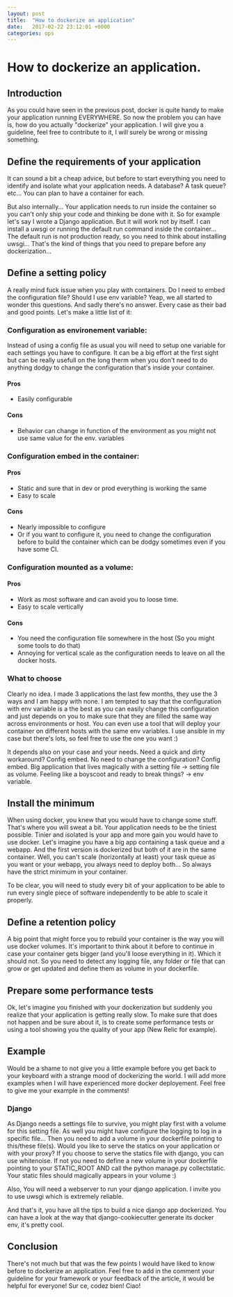 ```yaml
---
layout: post
title:  "How to dockerize an application"
date:   2017-02-22 23:12:01 +0000
categories: ops
---
```


# How to dockerize an application.

## Introduction

As you could have seen in the previous post, docker is quite handy to make your application running EVERYWHERE. So now the problem you can have is, how do you actually "dockerize" your application. I will give you a guideline, feel free to contribute to it, I will surely be wrong or missing something.

## Define the requirements of your application

It can sound a bit a cheap advice, but before to start everything you need to identify and isolate what your application needs. A database? A task queue? etc... You can plan to have a container for each.

But also internally... Your application needs to run inside the container so you can't only ship your code and thinking be done with it. So for example let's say I wrote a Django application. But it will work not by itself. I can install a uwsgi or running the default run command inside the container... The default run is not production ready, so you need to think about installing uwsgi... That's the kind of things that you need to prepare before any dockerization...

## Define a setting policy

A really mind fuck issue when you play with containers. Do I need to embed the configuration file? Should I use env variable? Yeap, we all started to wonder this questions. And sadly there's no answer. Every case as their bad and good points. Let's make a little list of it:

### Configuration as environement variable:

Instead of using a config file as usual you will need to setup one variable for each settings you have to configure. It can be a big effort at the first sight but can be really usefull on the long therm when you don't need to do anything dodgy to change the configuration that's inside your container.

#### Pros

* Easily configurable

#### Cons

* Behavior can change in function of the environment as you might not use same value for the env. variables

### Configuration embed in the container:

#### Pros

* Static and sure that in dev or prod everything is working the same
* Easy to scale

#### Cons

* Nearly impossible to configure
* Or if you want to configure it, you need to change the configuration before to build the container which can be dodgy sometimes even if you have some CI.

### Configuration mounted as a volume:

#### Pros
* Work as most software and can avoid you to loose time.
* Easy to scale vertically

#### Cons
* You need the configuration file somewhere in the host (So you might some tools to do that)
* Annoying for vertical scale as the configuration needs to leave on all the docker hosts.

### What to choose

Clearly no idea. I made 3 applications the last few months, they use the 3 ways and I am happy with none. I am tempted to say that the configuration with env variable is a the best as you can easily change this configuration and just depends on you to make sure that they are filled the same way across environments or host. You can even use a tool that will deploy your container on different hosts with the same env variables. I use ansible in my case but there's lots, so feel free to use the one you want :)

It depends also on your case and your needs. Need a quick and dirty workaround?  Config embed. No need to change the configuration? Config embed. Big application that lives magically with a setting file -> setting file as volume. Feeling like a boyscoot and ready to break things? -> env variable.

## Install the minimum

When using docker, you knew that you would have to change some stuff. That's where you will sweat a bit. Your application needs to be the tiniest possible. Tinier and isolated is your app and more gain you would have to use docker. Let's imagine you have a big app containing a task queue and a webapp. And the first version is dockerized but both of it are in the same container. Well, you can't scale (horizontally at least) your task queue as you want or your webapp, you always need to deploy both... So always have the strict minimum in your container.

To be clear, you will need to study every bit of your application to be able to run every single piece of software independently to be able to scale it properly.

## Define a retention policy

A big point that might force you to rebuild your container is the way you will use docker volumes. It's important to think about it before to continue in case your container gets bigger (and you'll loose everything in it). Which it should not. So you need to detect any logging file, any folder or file that can grow or get updated and define them as volume in your dockerfile.

## Prepare some performance tests

Ok, let's imagine you finished with your dockerization but suddenly you realize that your application is getting really slow. To make sure that does not happen and be sure about it, is to create some performance tests or using a tool showing you the quality of your app (New Relic for example).

## Example

Would be a shame to not give you a little example before you get back to your keyboard with a strange mood of dockerizing the world.
I will add more examples when I will have experienced more docker deployement. Feel free to give me your example in the comments!

### Django

As Django needs a settings file to survive, you might play first with a volume for this setting file. As well you might have configure the logging to log in a specific file... Then you need to add a volume in your dockerfile pointing to this/these file(s). Would you like to serve the statics on your application or with your proxy? If you choose to serve the statics file with django, you can use whitenoise. If not you need to define a new volume in your dockerfile pointing to your STATIC_ROOT AND call the python manage.py collectstatic. Your static files should magically appears in your volume :)

Also, You will need a webserver to run your django application. I invite you to use uwsgi which is extremely reliable.


And that's it, you have all the tips to build a nice django app dockerized. You can have a look at the way that django-cookiecutter generate its docker env, it's pretty cool.

## Conclusion

There's not much but that was the few points I would have liked to know before to dockerize an application. Feel free to add in the comment your guideline for your framework or your feedback of the article, it would be helpful for everyone!
Sur ce, codez bien! Ciao!
